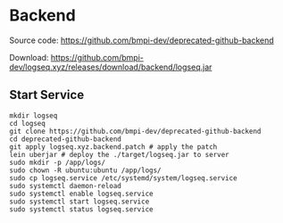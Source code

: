 # Backend

Source code: https://github.com/bmpi-dev/deprecated-github-backend

Download: https://github.com/bmpi-dev/logseq.xyz/releases/download/backend/logseq.jar

## Start Service

```
mkdir logseq
cd logseq
git clone https://github.com/bmpi-dev/deprecated-github-backend
cd deprecated-github-backend
git apply logseq.xyz.backend.patch # apply the patch
lein uberjar # deploy the ./target/logseq.jar to server
sudo mkdir -p /app/logs/
sudo chown -R ubuntu:ubuntu /app/logs/
sudo cp logseq.service /etc/systemd/system/logseq.service
sudo systemctl daemon-reload
sudo systemctl enable logseq.service
sudo systemctl start logseq.service
sudo systemctl status logseq.service
```
